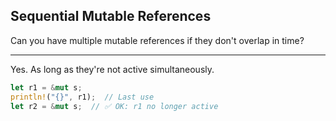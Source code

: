 ## Sequential Mutable References

Can you have multiple mutable references if they don't overlap in time?

---

Yes. As long as they're not active simultaneously.

```rust
let r1 = &mut s;
println!("{}", r1);  // Last use
let r2 = &mut s;  // ✅ OK: r1 no longer active
```

